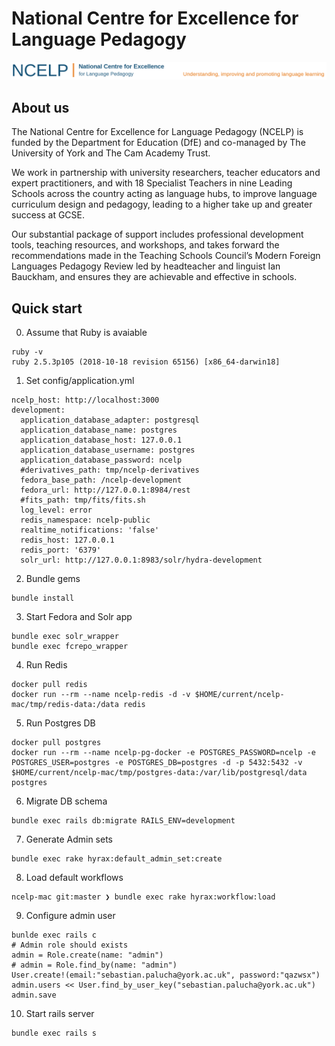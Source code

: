 # National Centre for Excellence for Language Pedagogy

![](app/assets/images/NCELP-logo-orange-long-plus-strap.png)

## About us

The National Centre for Excellence for Language Pedagogy (NCELP) is funded by the Department for Education (DfE) and co-managed by The University of York and The Cam Academy Trust.

We work in partnership with university researchers, teacher educators and expert practitioners, and with 18 Specialist Teachers in nine Leading Schools across the country acting as language hubs, to improve language curriculum design and pedagogy, leading to a higher take up and greater success at GCSE.

Our substantial package of support includes professional development tools, teaching resources, and workshops, and takes forward the recommendations made in the Teaching Schools Council’s Modern Foreign Languages Pedagogy Review led by headteacher and linguist Ian Bauckham, and ensures they are achievable and effective in schools.

## Quick start
0. Assume that Ruby is avaiable
```
ruby -v
ruby 2.5.3p105 (2018-10-18 revision 65156) [x86_64-darwin18]
```
1. Set config/application.yml
```
ncelp_host: http://localhost:3000
development:
  application_database_adapter: postgresql
  application_database_name: postgres
  application_database_host: 127.0.0.1
  application_database_username: postgres
  application_database_password: ncelp
  #derivatives_path: tmp/ncelp-derivatives
  fedora_base_path: /ncelp-development
  fedora_url: http://127.0.0.1:8984/rest
  #fits_path: tmp/fits/fits.sh
  log_level: error
  redis_namespace: ncelp-public
  realtime_notifications: 'false'
  redis_host: 127.0.0.1
  redis_port: '6379'
  solr_url: http://127.0.0.1:8983/solr/hydra-development
```
2. Bundle gems
```
bundle install
```
3. Start Fedora and Solr app
```
bundle exec solr_wrapper
bundle exec fcrepo_wrapper
```
4. Run Redis
```
docker pull redis
docker run --rm --name ncelp-redis -d -v $HOME/current/ncelp-mac/tmp/redis-data:/data redis
```
5. Run Postgres DB
```
docker pull postgres
docker run --rm --name ncelp-pg-docker -e POSTGRES_PASSWORD=ncelp -e POSTGRES_USER=postgres -e POSTGRES_DB=postgres -d -p 5432:5432 -v $HOME/current/ncelp-mac/tmp/postgres-data:/var/lib/postgresql/data postgres
```
6. Migrate DB schema
```
bundle exec rails db:migrate RAILS_ENV=development
```
7. Generate Admin sets
```
bundle exec rake hyrax:default_admin_set:create  
```
8. Load default workflows
```
ncelp-mac git:master ❯ bundle exec rake hyrax:workflow:load
```
9. Configure admin user
```
bunlde exec rails c
# Admin role should exists
admin = Role.create(name: "admin")
# admin = Role.find_by(name: "admin")
User.create!(email:"sebastian.palucha@york.ac.uk", password:"qazwsx")
admin.users << User.find_by_user_key("sebastian.palucha@york.ac.uk")
admin.save

```
10. Start rails server
```
bundle exec rails s
```
